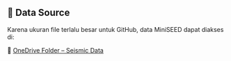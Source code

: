 ## 🔗 Data Source

Karena ukuran file terlalu besar untuk GitHub, data MiniSEED dapat diakses di:

📁 [OneDrive Folder – Seismic Data](https://1drv.ms/u/s!Ajm4X...your-onedrive-link)
